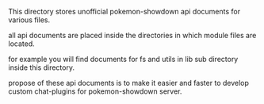 This directory stores unofficial pokemon-showdown api documents for various files.

all api documents are placed inside the directories in which module files are located.

for example you will find documents for fs and utils in lib sub directory inside this directory.

propose of these api documents is to make it easier and faster to develop custom chat-plugins for pokemon-showdown server.
